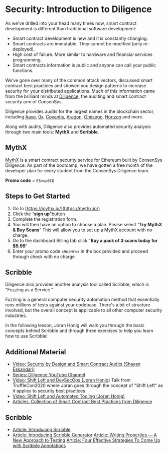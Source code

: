 # Security: Introduction to Diligence

As we've drilled into your head many times now, smart contract development is different than traditional software development:

- Smart contract development is new and it is constantly changing.
- Smart contracts are immutable. They cannot be modified (only re-deployed).
- High cost of failure. More similar to hardware and financial services programming.
- Smart contracts information is public and anyone can call your public functions.

We've gone over many of the common attack vectors, discussed smart contract best practices and showed you design patterns to increase security for your distributed applications. Much of this information came from the brilliant minds at <a href="https://consensys.net/diligence/" target="_blank" rel="noopener noreferrer">Diligence,</a> the auditing and smart contract security arm of ConsenSys.

Diligence provides audits for the largest names in the blockchain sector, including <a href="https://aave.com" target="_blank" rel="noopener noreferrer">Aave,</a> <a href="https://0x.org" target="_blank" rel="noopener noreferrer">0x,</a> <a href="https://www.covantis.io/" target="_blank" rel="noopener noreferrer">Covantis,</a> <a href="https://aragon.org/" target="_blank" rel="noopener noreferrer">Aragon,</a> <a href="https://omg.network/" target="_blank" rel="noopener noreferrer">Omisego,</a> <a href="https://horizon.io/" target="_blank" rel="noopener noreferrer">Horizon</a> and more.

Along with audits, Diligence also provides automated security analysis through two main tools: <b>MythX</b> and <b>Scribble</b>.

## MythX

[MythX](https://mythx.io/) is a smart contract security service for Ethereum built by ConsenSys Diligence. As part of the bootcamp, we have gotten a free month of the developer plan for every student from the ConsenSys Diligence team.

**Promo code** = `ESvxp6CQ`

## Steps to Get Started

1.  Go to [https://mythx.io/](https://mythx.io/)
2.  Click the “**sign up**”button
3.  Complete the registration form.
4.  You will then have an option to choose a plan. Please select “**Try MythX & Buy Scans**” This will allow you to set up a MythX account with no charge.
5.  Go to the dashboard Billing tab click "**Buy a pack of 3 scans today for $9.99**"
6.  Enter your promo code `x9naNrvz` in the box provided and proceed through check with no charge

## Scribble

Diligence also provides another analysis tool called Scribble, which is "Fuzzing as a Service."

Fuzzing is a general computer security automation method that essentially runs millions of tests against your codebase. There's a bit of structure involved, but the overall concept is applicable to all other computer security industries.

In the following lesson, Joran Honig will walk you through the basic concepts behind Scribble and through three exercises to help you learn how to use Scribble!

## Additional Material
- <a href="https://youtu.be/gfD1KBtLWZI" target="_blank" rel="noopener noreferrer">Video: Security by Design and Smart Contract Audits (Shayan Eskandari)</a>
- <a href="https://youtube.com/channel/UCkoGLA5DUdXO4Qfo_9RDjIA" target="_blank" rel="noopener noreferrer">Series: Diligence YouTube Channel</a>
- <a href="https://www.youtube.com/watch?v=ax8k8TsIapg" target="_blank" rel="noopener noreferrer">Video: Shift Left and DevSecOps (Joran Honig)</a> Talk from TruffleCon2020 where Joran goes through the concept of "Shift Left" as it applies to security best practices.
- <a href="https://www.youtube.com/watch?v=pPuxVJUfcE8" target="_blank" rel="noopener noreferrer">Video: Shift Left and Automated Tooling (Joran Honig)</a>
- <a href="https://consensys.net/diligence/categories/best-practice/" target="_blank" rel="noopener noreferrer">Articles: Collection of Smart Contract Best Practices from Diligence</a>
## Scribble
- <a href="https://consensys.net/diligence/blog/2020/12/introducing-scribble/" target="_blank" rel="noopener noreferrer">Article: Introducing Scribble</a>
- <a href="https://consensys.net/diligence/blog/2021/07/introducing-scribble-generator/" target="_blank" rel="noopener noreferrer">Article: Introducing Scribble Generator</a>
<a href="https://consensys.net/diligence/blog/2021/01/writing-properties-a-new-approach-to-testing/" target="_blank" rel="noopener noreferrer">Article: Writing Properties — A New Approach to Testing</a>
<a href="https://consensys.net/diligence/blog/2021/02/4-effective-strategies-to-come-up-with-scribble-annotations/" target="_blank" rel="noopener noreferrer">Article: Four Effective Strategies To Come Up with Scribble Annotations</a>